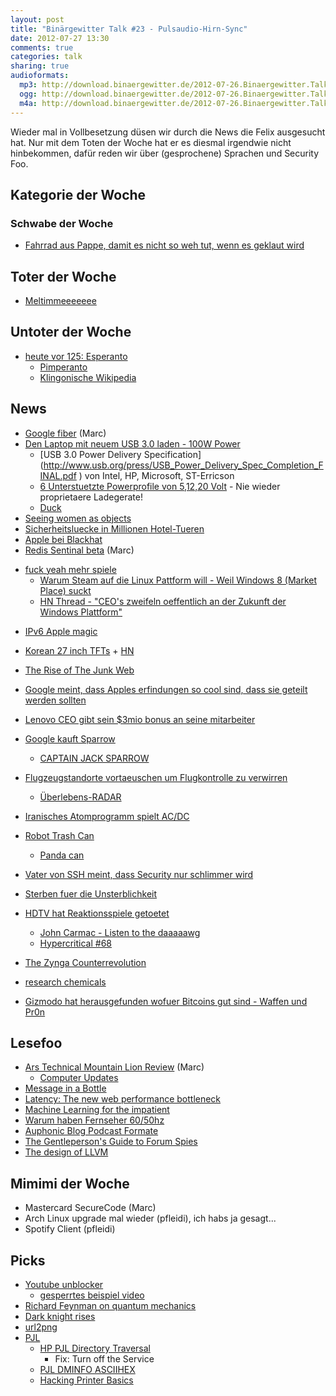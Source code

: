 ```yaml
---
layout: post
title: "Binärgewitter Talk #23 - Pulsaudio-Hirn-Sync"
date: 2012-07-27 13:30
comments: true
categories: talk
sharing: true
audioformats:
  mp3: http://download.binaergewitter.de/2012-07-26.Binaergewitter.Talk.23.mp3
  ogg: http://download.binaergewitter.de/2012-07-26.Binaergewitter.Talk.23.ogg
  m4a: http://download.binaergewitter.de/2012-07-26.Binaergewitter.Talk.23.m4a
---
```

Wieder mal in Vollbesetzung düsen wir durch die News die Felix ausgesucht hat. Nur mit dem Toten der Woche hat er es diesmal irgendwie nicht hinbekommen, dafür reden wir über (gesprochene) Sprachen und Security Foo.

## Kategorie der Woche

### Schwabe der Woche

- [Fahrrad aus Pappe, damit es nicht so weh tut, wenn es geklaut wird]( http://nocamels.com/2012/07/recycled-cardboard-bicycles-for-9/ )

## Toter der Woche

- [Meltimmeeeeeee]( http://www.golem.de/news/mobile-betriebssysteme-nokia-soll-meltemi-eingestampft-haben-1207-93465.html )

## Untoter der Woche

* [heute vor 125: Esperanto](http://www.zdf.de/ZDF/zdfportal/web/heute-Nachrichten/4672/23607064/6d99bd/Das-Linux-der-Sprachen.html )
  - [Pimperanto]( http://www.pimpo.de/pimpo.htm )
  - [Klingonische Wikipedia](http://klingon.wikia.com/ )

## News

- [Google fiber]( http://fiber.google.com/plans/residential/ ) (Marc)
- [Den Laptop mit neuem USB 3.0 laden - 100W Power]( http://www.techweekeurope.co.uk/news/usb-3-0-power-delivery-charging-86983 )
    - [USB 3.0 Power Delivery Specification]
(http://www.usb.org/press/USB_Power_Delivery_Spec_Completion_FINAL.pdf ) von Intel, HP, Microsoft, ST-Erricson
    - [6 Unterstuetzte Powerprofile von 5,12,20 Volt](http://semiaccurate.com/2012/07/23/100w-over-usb-is-here-with-the-new-power-delivery-spec/ ) - Nie wieder proprietaere Ladegerate!
    - [Duck]( assets.cantbeunseen.com/hashed_silo_content/silo_content/22917/resized/duck.jpg )
- [Seeing women as objects]( http://onlinelibrary.wiley.com/doi/10.1002/ejsp.1890/abstract )
- [Sicherheitsluecke in Millionen Hotel-Tueren]( http://www.forbes.com/sites/andygreenberg/2012/07/23/hacker-will-expose-potential-security-flaw-in-more-than-four-million-hotel-room-keycard-locks/ ) 
- [Apple bei Blackhat]( http://go.bloomberg.com/tech-blog/2012-07-24-apple-warms-up-to-hackers-plans-presentation-at-black-hat/ )
- [Redis Sentinal beta]( http://antirez.com/post/redis-sentinel-beta-released.html ) (Marc)
* [fuck yeah mehr spiele](http://www.pro-linux.de/news/1/18665/valve-chef-gabe-newell-will-alle-spiele-auf-linux-bringen.html )
    - [Warum Steam auf die Linux Pattform will - Weil Windows 8 (Market Place) suckt]( http://linux.slashdot.org/story/12/07/26/1249246/why-valve-wants-to-port-games-to-linux-because-windows-8-is-a-catastrophe )
    - [HN Thread - "CEO's zweifeln oeffentlich an der Zukunft der Windows Plattform"]( http://news.ycombinator.net/item?id=4293046 )
- [IPv6 Apple magic]( http://webdiary.com/tag/members-btmm-icloud-com/ )

- [Korean 27 inch TFTs]( http://techreport.com/articles.x/23291 ) + [HN]( http://news.ycombinator.com/item?id=4292450 )
- [The Rise of The Junk Web]( http://tech.slashdot.org/story/12/07/26/0412214/the-rise-of-the-junkweb-and-why-its-so-awesome )
- [Google meint, dass Apples erfindungen so cool sind, dass sie geteilt werden sollten]( http://allthingsd.com/20120720/google-claims-popularity-has-made-some-apple-patents-de-facto-essentials/ )
- [Lenovo CEO gibt sein $3mio bonus an seine mitarbeiter]( http://www.dailytech.com/Lenovo+CEO+Gives+Part+of+His+3+Million+USD+Bonus+to+10000+Employees/article25227.htm )
- [Google kauft Sparrow]( http://www.heise.de/newsticker/meldung/Google-kauft-App-Entwickler-Sparrow-1649196.html )
    * [CAPTAIN JACK SPARROW]( http://www.youtube.com/watch?v=GI6CfKcMhjY )
- [Flugzeugstandorte vortaeuschen  um Flugkontrolle zu verwirren]( http://www.forbes.com/sites/andygreenberg/2012/07/25/next-gen-air-traffic-control-vulnerable-to-hackers-spoofing-planes-out-of-thin-air/ )
    * [Überlebens-RADAR]( http://www.youtube.com/watch?v=uF39MjuY6ug )
- [Iranisches Atomprogramm spielt AC/DC]( http://news.ycombinator.net/item?id=4286696 )
- [Robot Trash Can]( http://hackaday.com/2012/07/20/robot-trash-can-catches-anything-you-throw-near-it/ )
    * [Panda can]( http://www.youtube.com/watch?v=8_JIKqSMIRQ )
- [Vater von SSH meint, dass Security nur schlimmer wird]( http://www.networkworld.com/news/2012/072512-blackhat-ylonen-261134.html )
- [Sterben fuer die Unsterblichkeit](http://www.gizmodo.de/2012/07/19/sterben-fur-die-unsterblichkeit-wissenschaftler-plant-selbstmord-zur-wiederauferstehung.html )
- [HDTV hat Reaktionsspiele getoetet]( http://boingboing.net/2012/07/20/hdtv-killed-the-twitch-gaming.html )
    * [John Carmac - Listen to the daaaaawg]( http://superuser.com/questions/419070/transatlantic-ping-faster-than-sending-a-pixel-to-the-screen )
    * [Hypercritical #68]( http://5by5.tv/hypercritical/68 )
- [The Zynga Counterrevolution]( http://www.mediumdifficulty.com/2012/07/11/0-xp-the-zynga-counterrevolution/ )
- [research chemicals](lol://drogen)
- [Gizmodo hat herausgefunden wofuer Bitcoins gut sind - Waffen und Pr0n]( http://gizmodo.com/5927379 )

## Lesefoo

- [Ars Technical Mountain Lion Review]( http://arstechnica.com/apple/2012/07/os-x-10-8/ ) (Marc)
    - [Computer Updates]( http://www.stickycomics.com/computer-update/ )
- [Message in a Bottle]( http://www.youtube.com/watch?v=NG8goJpbKk0 )
- [Latency: The new web performance bottleneck]( http://www.igvita.com/2012/07/19/latency-the-new-web-performance-bottleneck/ )
- [Machine Learning for the impatient]( http://www.aelag.com/147952673 )
- [Warum haben Fernseher 60/50hz]( http://hackaday.com/2012/07/24/hows-the-60hz-coming-from-your-wall/ )
- [Auphonic Blog Podcast Formate](https://auphonic.com/blog/2012/01/07/podcast-comparison-part-1-file-formats-and-bitrates/ )
- [The Gentleperson's Guide to Forum Spies]( http://cryptome.org/2012/07/gent-forum-spies.htm )
- [The design of LLVM]( http://www.drdobbs.com/architecture-and-design/the-design-of-llvm/240001128 )

## Mimimi der Woche

- Mastercard SecureCode (Marc)
- Arch Linux upgrade mal wieder (pfleidi), ich habs ja gesagt...
- Spotify Client (pfleidi)

## Picks

- [Youtube unblocker]( http://www.unblocker.yt/ )
    * [gesperrtes beispiel video](http://www.youtube.com/watch?v=CqGK1mpFvgQ )
- [Richard Feynman on quantum mechanics]( http://www.youtube.com/watch?v=xdZMXWmlp9g )
- [Dark knight rises]( http://www.imdb.com/title/tt1345836/ )
- [url2png]( url2png.com )
- [PJL]( http://de.wikipedia.org/wiki/Printer_Job_Language )
    - [HP PJL Directory Traversal]( http://h20000.www2.hp.com/bizsupport/TechSupport/Document.jsp?objectID=c02004333 )
        - Fix: Turn off the Service
    - [PJL DMINFO ASCIIHEX]( http://techref.massmind.org/techref/printer/hp/pmlfaq.htm )
    - [Hacking Printer Basics]( http://hackonadime.blogspot.de/2011/12/hacking-printers-pjl-basics.html )


